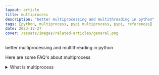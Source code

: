 ```yaml
---
layout: article
title: multiprocess
description: "better multiprocessing and multithreading in python"
tags: [python, multiprocess, pypi multiprocess, pypi, references]
date: 2023-12-27
cover: /assets/images/related-articles/general.png
---
```


better multiprocessing and multithreading in python

Here are some FAQ's about multiprocess
<details>
<summary>What is multiprocess</summary>
better multiprocessing and multithreading in python
</details>
